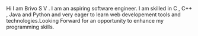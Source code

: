 Hi I am Brivo S V . I am an aspiring software engineer. I am skilled in C , C++ , Java and Python and 
very eager to learn web developement tools and technologies.Looking Forward for an opportunity to enhance my programming skills.

